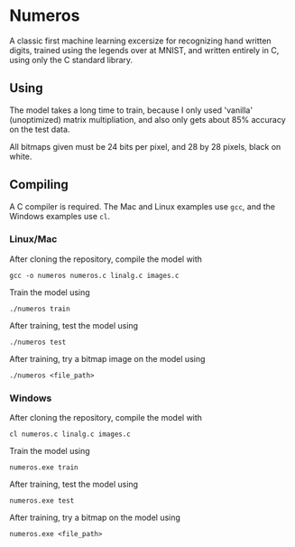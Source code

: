 # Numeros

A classic first machine learning excersize for recognizing hand written digits,
trained using the legends over at MNIST, and written entirely in C,
using only the C standard library.

## Using

The model takes a long time to train, because I only used 'vanilla' (unoptimized) matrix
multipliation, and also only gets about 85% accuracy on the test data.

All bitmaps given must be 24 bits per pixel, and 28 by 28 pixels, black on white.

## Compiling

A C compiler is required. The Mac and Linux examples use `gcc`,
and the Windows examples use `cl`.

### Linux/Mac
After cloning the repository, compile the model with

```
gcc -o numeros numeros.c linalg.c images.c
```

Train the model using

```
./numeros train
```

After training, test the model using

```
./numeros test
```

After training, try a bitmap image on the model using

```
./numeros <file_path>
```

### Windows
After cloning the repository, compile the model with

```
cl numeros.c linalg.c images.c
```

Train the model using

```
numeros.exe train
```

After training, test the model using

```
numeros.exe test
```

After training, try a bitmap on the model using

```
numeros.exe <file_path>
```
